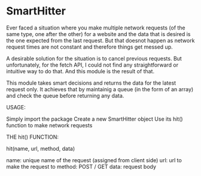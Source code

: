 # SmartHitter

Ever faced a situation where you make multiple network requests (of the same type, one after the other) for a website and the data that is desired is the one expected from the last request.
But that doesnot happen as network request times are not constant and therefore things get messed up.

A desirable solution for the situation is to cancel previous requests. But unfortunately, for the fetch API, I could not find any straightforward or intuitive way to do that.
And this module is the result of that.

This module takes smart decisions and returns the data for the latest request only. It achieves that by maintainig a queue (in the form of an array) and check the queue before returning any data.

USAGE:

Simply import the package
Create a new SmartHitter object
Use its hit() function to make network requests

THE hit() FUNCTION:

hit(name, url, method, data)

name: unique name of the request (assigned from client side)
url: url to make the request to
method: POST / GET
data: request body
